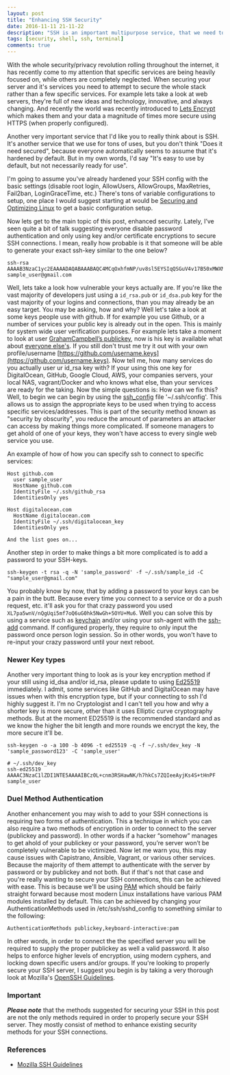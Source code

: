 ```yaml
---
layout: post
title: "Enhancing SSH Security"
date: 2016-11-11 21-11-22
description: "SSH is an important multipurpose service, that we need to properly secure."
tags: [security, shell, ssh, terminal]
comments: true
---
```

With the whole security/privacy revolution rolling throughout the internet, it has recently come to my attention
that specific services are being heavily focused on, while others are completely neglected.
When securing your server and it's services you need to attempt to secure the whole stack rather than a few specific services.
For example lets take a look at web servers, they're full of new ideas and
technology, innovative, and always changing. And recently the world was recently introduced to [Lets Encrypt](https://letsencrypt.org/)
which makes them and your data a magnitude of times more secure using HTTPS (when properly configured).

Another very important service that I'd like you to really think about is SSH.
It's another service that we use for tons of uses, but you don't think "Does it need secured",
because everyone automatically seems to assume that it's hardened by default.
But in my own words, I'd say "It's easy to use by default, but not necessarily ready for use".

I'm going to assume you've already hardened your SSH config with the basic settings (disable root login, AllowUsers, AllowGroups, MaxRetries, Fail2ban, LoginGraceTime, etc.) There's tons of variable configurations to setup, one place I would suggest starting at would be [Securing and Optimizing Linux](http://tldp.org/LDP/solrhe/Securing-Optimizing-Linux-RH-Edition-v1.3/chap15sec122.html) to get a basic configuration setup.

Now lets get to the main topic of this post, enhanced security.
Lately, I’ve seen quite a bit of talk suggesting everyone disable password
authentication and only using key and/or certificate encryptions to secure SSH connections.
I mean, really how probable is it that someone will be able to generate your exact ssh-key similar to the one below?

```shell
ssh-rsa AAAAB3NzaC1yc2EAAAADAQABAAABAQC4MCqOxhfmNP/uv8sl5EYSIqQSGuV4v17B50xMWXMcwTJrriOi9W6nNfxF8wu/i2HB1/nUUuSu+ZxQdYaD2cRkelzSGcq191z+b8lNY2lz+bxB547H465U5EQPlxJ5w7WU6QOV1hrZ7quWh/GYrDnU1aZrhEQ++EV5chQIUxoP3YgBSSb8D5Bpns9gR0IZVtlEqhF8eyCypZSiyKumQxK8e/W8Y8iHWCtRfvZbh+bnemCkHrXI/xc+CuCY9TQmWZkwFfTRBJQo3pmoRSZAZpqwYSl1kySrasw771rfy2rowFiCogkBYu2W9FTR2kMwB4btBrpA4Af97AjxwzkHyXUt sample_user@gmail.com
```

Well, lets take a look how vulnerable your keys actually are.
If you're like the vast majority of developers just using a `id_rsa.pub` or `id_dsa.pub` key for the vast majority of your logins and connections, than you may already be an easy target. You may be asking, how and why? Well let's take a look at some keys people use with github.
If for example you use Github, or a number of services your public key is already out in the open. This is mainly for system wide user verification purposes. For example lets take a moment to look at user [GrahamCampbell’s publickey](https://github.com/GrahamCampbell.keys), now is his key is available what about [everyone else's](https://gist.github.com/paulmillr/2657075/). If you still don't trust me try it out with your own profile/username [https://github.com/username.keys](https://github.com/username.keys). Now tell me, how many services do you actually user ur id_rsa key with? If your using this one key for DigitalOcean, GitHub, Google Cloud, AWS, your companies servers, your local NAS, vagrant/Docker and who knows what else, than your services are ready for the taking. Now the simple questions is: How can we fix this?
Well, to begin we can begin by using the [ssh_config](https://linux.die.net/man/5/ssh_config) file '~/.ssh/config'.
This allows us to assign the appropriate keys to be used when trying to access specific services/addresses.
This is part of the security method known as "security by obscurity", you reduce the amount of parameters an attacker can access
by making things more complicated. If someone managers to get ahold of one of your keys, they won't have access to every single web service you use.

An example of how of how you can specify ssh to connect to specific services:
```shell
Host github.com
  user sample_user
  HostName github.com
  IdentityFile ~/.ssh/github_rsa
  IdentitiesOnly yes

Host digitalocean.com
  HostName digitalocean.com
  IdentityFile ~/.ssh/digitalocean_key
  IdentitiesOnly yes

And the list goes on...
```

Another step in order to make things a bit more complicated is to add a password to your SSH-keys.

```shell
ssh-keygen -t rsa -q -N 'sample_password' -f ~/.ssh/sample_id -C "sample_user@gmail.com"
```

You probably know by now, that by adding a password to your keys can be a pain in the butt.
Because every time you connect to a service or do a push request, etc. it'll ask you for that crazy password you used `XL7pa5wnV/nQgUqi5mf7oQ6uG0hk5NwGh+5OYU+Mu6`. Well you can solve this by using a service such as [keychain](http://www.funtoo.org/Keychain) and/or using your ssh-agent with the [ssh-add](https://linux.die.net/man/1/ssh-add) command.
If configured properly, they require to only input the password once person login session.
So in other words, you won't have to re-input your crazy password until your next reboot.


### Newer Key types
Another very important thing to look as is your key encryption method if your still using id_dsa and/or id_rsa, please update to using [Ed25519](https://ed25519.cr.yp.to/) immediately. I admit, some services like GitHub and DigitalOcean may have issues when with this encryption type, but if your connecting to ssh I'd highly suggest it.
I'm no Cryptologist and I can't tell you how and why a shorter key is more secure, other than it uses Elliptic curve cryptography methods.
But at the moment ED25519 is the recommended standard and as we know the higher the bit length and more rounds we encrypt the key, the more secure it'll be.

```shell
ssh-keygen -o -a 100 -b 4096 -t ed25519 -q -f ~/.ssh/dev_key -N 'sample_password123' -C 'sample_user'

# ~/.ssh/dev_key
ssh-ed25519 AAAAC3NzaC1lZDI1NTE5AAAAIBCz0L+cnm3RSHawNK/h7hkCs7ZQIeeAyjKs4S+tHnPF sample_user
```


### Duel Method Authentication
Another enhancement you may wish to add to your SSH connections is requiring two forms of authentication.
This a technique in which you can also require a two methods of encryption in order to connect to the server (publickey and password).
In other words if a hacker “somehow” manages to get ahold of your publickey or your password, you’re server won’t be completely vulnerable to be victimized. Now let me warn you, this may cause issues with Capistrano, Ansible, Vagrant, or various other services.
Because the majority of them attempt to authenticate with the server by password or by publickey and not both.
But if that's not that case and you're really wanting to secure your SSH connections, this can be achieved with ease.
This is because we'll be using [PAM](https://www.kernel.org/pub/linux/libs/pam/whatispam.html) which should be fairly straight forward because most modern Linux installations have various PAM modules installed by default. This can be achieved by changing your AuthenticationMethods used in /etc/ssh/sshd_config to something similar to the following:

```config
AuthenticationMethods publickey,keyboard-interactive:pam
```

In other words, in order to connect the the specified server you will be required
to supply the proper publickey as well a valid password.
It also helps to enforce higher levels of encryption, using modern cyphers, and locking down specific users and/or groups.
If you're looking to properly secure your SSH server, I suggest you begin is by taking a very thorough look at Mozilla's [OpenSSH Guidelines](https://wiki.mozilla.org/Security/Guidelines/OpenSSH).

### Important
___Please note___ that the methods suggested for securing your SSH in this post
are not the only methods required in order to properly secure your SSH server.
They mostly consist of method to enhance existing security methods for your SSH connections.

### References
 - [Mozilla SSH Guidelines](https://wiki.mozilla.org/Security/Guidelines/OpenSSH)

